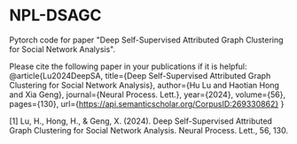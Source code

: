 # NPL-DSAGC

Pytorch code for paper "Deep Self-Supervised Attributed Graph Clustering for Social Network Analysis".


Please cite the following paper in your publications if it is helpful:
@article{Lu2024DeepSA,
  title={Deep Self-Supervised Attributed Graph Clustering for Social Network Analysis},
  author={Hu Lu and Haotian Hong and Xia Geng},
  journal={Neural Process. Lett.},
  year={2024},
  volume={56},
  pages={130},
  url={https://api.semanticscholar.org/CorpusID:269330862}
}


[1] Lu, H., Hong, H., & Geng, X. (2024). Deep Self-Supervised Attributed Graph Clustering for Social Network Analysis. Neural Process. Lett., 56, 130.

